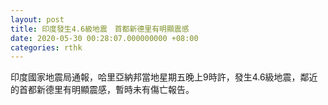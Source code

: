 ```yaml
---
layout: post
title: 印度發生4.6級地震　首都新德里有明顯震感
date: 2020-05-30 00:28:07.000000000 +08:00
categories: rthk
---
```


印度國家地震局通報，哈里亞納邦當地星期五晚上9時許，發生4.6級地震，鄰近的首都新德里有明顯震感，暫時未有傷亡報告。
